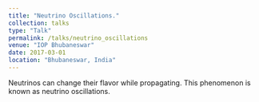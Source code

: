 ```yaml
---
title: "Neutrino Oscillations."
collection: talks
type: "Talk"
permalink: /talks/neutrino_oscillations
venue: "IOP Bhubaneswar"
date: 2017-03-01
location: "Bhubaneswar, India"
---
```


Neutrinos can change their flavor while propagating. This phenomenon is known as neutrino oscillations. 
